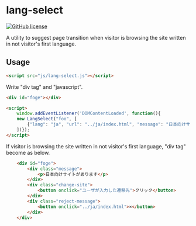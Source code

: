 # lang-select

[![GitHub license](https://img.shields.io/badge/license-MIT-brightgreen.svg)](https://raw.githubusercontent.com/appleple/document-outliner/master/LICENSE)

A utility to suggest page transition when visitor is browsing the site written in not visitor's first language. 

## Usage
```html
<script src="js/lang-select.js"></script>
```

Write "div tag" and "javascript".
```html
<div id="foge"></div>

<script>
    window.addEventListener('DOMContentLoaded', function(){
	new LangSelect("foo", [
        {"lang": "ja", "url": "../ja/index.html", "message": "日本向けサイトがあります", "btn_message": "クリック"},
    ])});
</script>
```

If visitor is browsing the site written in not visitor's first language, "div tag" become as below.
```html
	<div id="foge">
		<div class="message">
			<p>日本向けサイトがあります</p>
		</div>
		<div class="change-site">
			<button onclick="ユーザが入力した遷移先">クリック</button>
		</div>
		<div class="reject-message">
			<button onclick="../ja/index.html">×</button>
		</div>
    </div>
```

